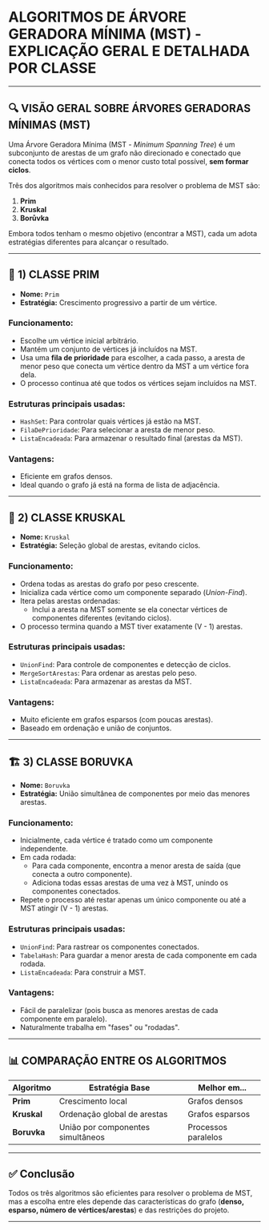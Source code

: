 # ALGORITMOS DE ÁRVORE GERADORA MÍNIMA (MST) - EXPLICAÇÃO GERAL E DETALHADA POR CLASSE

---

## 🔍 VISÃO GERAL SOBRE ÁRVORES GERADORAS MÍNIMAS (MST)

Uma Árvore Geradora Mínima (MST - *Minimum Spanning Tree*) é um subconjunto de arestas de um grafo não direcionado e conectado que conecta todos os vértices com o menor custo total possível, **sem formar ciclos**.

Três dos algoritmos mais conhecidos para resolver o problema de MST são:

1. **Prim**
2. **Kruskal**
3. **Borůvka**

Embora todos tenham o mesmo objetivo (encontrar a MST), cada um adota estratégias diferentes para alcançar o resultado.

---

## 🌳 1) CLASSE PRIM

- **Nome:** `Prim`
- **Estratégia:** Crescimento progressivo a partir de um vértice.

### Funcionamento:
- Escolhe um vértice inicial arbitrário.
- Mantém um conjunto de vértices já incluídos na MST.
- Usa uma **fila de prioridade** para escolher, a cada passo, a aresta de menor peso que conecta um vértice dentro da MST a um vértice fora dela.
- O processo continua até que todos os vértices sejam incluídos na MST.

### Estruturas principais usadas:
- `HashSet`: Para controlar quais vértices já estão na MST.
- `FilaDePrioridade`: Para selecionar a aresta de menor peso.
- `ListaEncadeada`: Para armazenar o resultado final (arestas da MST).

### Vantagens:
- Eficiente em grafos densos.
- Ideal quando o grafo já está na forma de lista de adjacência.

---

## 🔗 2) CLASSE KRUSKAL

- **Nome:** `Kruskal`
- **Estratégia:** Seleção global de arestas, evitando ciclos.

### Funcionamento:
- Ordena todas as arestas do grafo por peso crescente.
- Inicializa cada vértice como um componente separado (*Union-Find*).
- Itera pelas arestas ordenadas:
  - Inclui a aresta na MST somente se ela conectar vértices de componentes diferentes (evitando ciclos).
- O processo termina quando a MST tiver exatamente (V - 1) arestas.

### Estruturas principais usadas:
- `UnionFind`: Para controle de componentes e detecção de ciclos.
- `MergeSortArestas`: Para ordenar as arestas pelo peso.
- `ListaEncadeada`: Para armazenar as arestas da MST.

### Vantagens:
- Muito eficiente em grafos esparsos (com poucas arestas).
- Baseado em ordenação e união de conjuntos.

---

## 🏗️ 3) CLASSE BORUVKA

- **Nome:** `Boruvka`
- **Estratégia:** União simultânea de componentes por meio das menores arestas.

### Funcionamento:
- Inicialmente, cada vértice é tratado como um componente independente.
- Em cada rodada:
  - Para cada componente, encontra a menor aresta de saída (que conecta a outro componente).
  - Adiciona todas essas arestas de uma vez à MST, unindo os componentes conectados.
- Repete o processo até restar apenas um único componente ou até a MST atingir (V - 1) arestas.

### Estruturas principais usadas:
- `UnionFind`: Para rastrear os componentes conectados.
- `TabelaHash`: Para guardar a menor aresta de cada componente em cada rodada.
- `ListaEncadeada`: Para construir a MST.

### Vantagens:
- Fácil de paralelizar (pois busca as menores arestas de cada componente em paralelo).
- Naturalmente trabalha em "fases" ou "rodadas".

---

## 📊 COMPARAÇÃO ENTRE OS ALGORITMOS

| Algoritmo | Estratégia Base                   | Melhor em...        |
| ---------- | --------------------------------- | ------------------- |
| **Prim**   | Crescimento local                 | Grafos densos       |
| **Kruskal**| Ordenação global de arestas       | Grafos esparsos     |
| **Boruvka**| União por componentes simultâneos | Processos paralelos |

---

## ✅ Conclusão

Todos os três algoritmos são eficientes para resolver o problema de MST, mas a escolha entre eles depende das características do grafo (**denso, esparso, número de vértices/arestas**) e das restrições do projeto.

---
